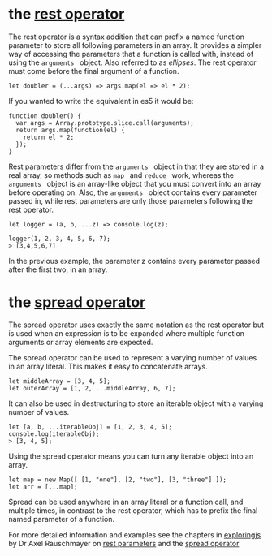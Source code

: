# the [rest operator](https://developer.mozilla.org/en/docs/Web/JavaScript/Reference/Functions/rest_parameters)

The rest operator is a syntax addition that can prefix a named function parameter to store all following parameters in an array. It provides a simpler way of accessing the parameters that a function is called with, instead of using the `arguments ` object. Also referred to as *ellipses*. The rest operator must come before the final argument of a function.

```
let doubler = (...args) => args.map(el => el * 2);
```

If you wanted to write the equivalent in es5 it would be:

```
function doubler() {
  var args = Array.prototype.slice.call(arguments);
  return args.map(function(el) {
    return el * 2;
  });
}
```

Rest parameters differ from the `arguments ` object in that they are stored in a real array, so methods such as `map ` and `reduce ` work, whereas the `arguments ` object is an array-like object that you must convert into an array before operating on. Also, the `arguments ` object contains every parameter passed in, while rest parameters are only those parameters following the rest operator.

```
let logger = (a, b, ...z) => console.log(z);

logger(1, 2, 3, 4, 5, 6, 7);
> [3,4,5,6,7]
```

In the previous example, the parameter z contains every parameter passed after the first two, in an array.


# the [spread operator](https://developer.mozilla.org/en-US/docs/Web/JavaScript/Reference/Operators/Spread_operator)

The spread operator uses exactly the same notation as the rest operator but is used when an expression is to be expanded where multiple function arguments or array elements are expected.

The spread operator can be used to represent a varying number of values in an array literal. This makes it easy to concatenate arrays.

```
let middleArray = [3, 4, 5];
let outerArray = [1, 2, ...middleArray, 6, 7];
```

It can also be used in destructuring to store an iterable object with a varying number of values.

```
let [a, b, ...iterableObj] = [1, 2, 3, 4, 5];
console.log(iterableObj);
> [3, 4, 5];
```

Using the spread operator means you can turn any iterable object into an array.

```
let map = new Map([ [1, "one"], [2, "two"], [3, "three"] ]);
let arr = [...map];
```

Spread can be used anywhere in an array literal or a function call, and multiple times, in contrast to the rest operator, which has to prefix the final named parameter of a function.


For more detailed information and examples see the chapters in [exploringjs](http://exploringjs.com/es6/ch_parameter-handling.html#sec_spread-operator) by Dr Axel Rauschmayer on [rest parameters](http://exploringjs.com/es6/ch_parameter-handling.html#sec_rest-parameters) and the [spread operator](http://exploringjs.com/es6/ch_parameter-handling.html#sec_spread-operator)
